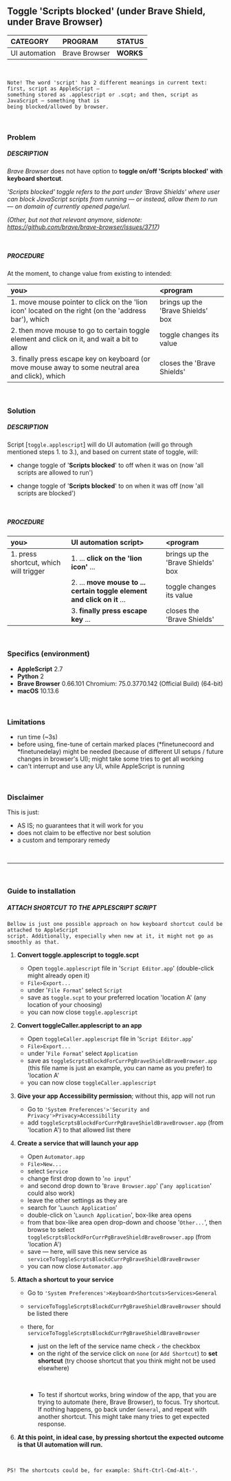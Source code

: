 ## Toggle 'Scripts blocked' (under Brave Shield, under Brave Browser)


| CATEGORY 		| PROGRAM | STATUS 	 |
| :------------ | :--------------| :---------|
| UI automation | Brave Browser  | **WORKS** |


&nbsp;

```
Note! The word 'script' has 2 different meanings in current text: first, script as AppleScript — 
something stored as .applescript or .scpt; and then, script as JavaScript — something that is 
being blocked/allowed by browser.
```

&nbsp;

### Problem

##### DESCRIPTION

*Brave Browser* does not have option to **toggle on/off 'Scripts blocked'**  **with keyboard shortcut**. 

*'Scripts blocked' toggle refers to the part under 'Brave Shields' where user can block JavaScript scripts from running — or instead, allow them to run — on domain of currently opened page/url.*

*(Other, but not that relevant anymore, sidenote:
https://github.com/brave/brave-browser/issues/3717)*

&nbsp;

##### PROCEDURE

At the moment, to change value from existing to intended: 

| you> | <program |
| :------------ | :--------------| 
| 1. move mouse pointer to click on the 'lion icon' located on the right (on the 'address bar'), which | brings up the 'Brave Shields' box |
| 2. then move mouse to go to certain toggle element and click on it, and wait a bit to allow | toggle changes its value | 
| 3. finally press escape key on keyboard (or move mouse away to some neutral area and click), which | closes the 'Brave Shields' |

&nbsp;

### Solution

##### DESCRIPTION

Script [`toggle.applescript`] will do UI automation (will go through mentioned steps 1. to 3.), and based on current state of toggle, will:

- change toggle of '**Scripts blocked**' to off when it was on (now 'all scripts are allowed to run')

- change toggle of '**Scripts blocked**' to on when it was off (now 'all scripts are blocked')

&nbsp;

##### PROCEDURE

| you> | UI automation script> | <program | 
| :------------ | :--------------| :--------------|  
| 1. press shortcut, which will trigger | 1. ... **click on the 'lion icon'** ... | brings up the 'Brave Shields' box |
|| 2. ... **move mouse to ... certain toggle element and click on it** ... | toggle changes its value | 
|| 3. **finally press escape key** ... | closes the 'Brave Shields' |

&nbsp;

### Specifics (environment)

- **AppleScript** 2.7
- **Python** 2
- **Brave Browser** 0.66.101 Chromium: 75.0.3770.142 (Official Build) (64-bit)
- **macOS** 10.13.6

&nbsp;

### Limitations

- run time (~3s)
- before using, fine-tune of certain marked places 
(*finetunecoord and 
*finetunedelay) might be needed (because of different UI setups / future changes in browser's UI); might take some tries to get all working
- can't interrupt and use any UI, while AppleScript is running

&nbsp;

### Disclaimer

This is just:
 
- AS IS; no guarantees that it will work for you
- does not claim to be effective nor best solution
- a custom and temporary remedy

&nbsp;

---

&nbsp;

### Guide to installation 
##### ATTACH SHORTCUT TO THE APPLESCRIPT SCRIPT

```
Bellow is just one possible approach on how keyboard shortcut could be attached to AppleScript 
script. Additionally, especially when new at it, it might not go as smoothly as that.
```

1. **Convert toggle.applescript to toggle.scpt**
    * Open `toggle.applescript` file in '`Script Editor.app`' (double-click might already open it)
    * `File>Export...`
    * under '`File Format`' select `Script`
    * save as `toggle.scpt` to your preferred location 'location A' (any location of your choosing)
    * you can now close `toggle.applescript`
      &nbsp; 
        
2. **Convert toggleCaller.applescript to an app**
    * Open `toggleCaller.applescript` file in '`Script Editor.app`' 
    * `File>Export...`
    * under '`File Format`' select `Application`
    * save as `toggleScrptsBlockdForCurrPgBraveShieldBraveBrowser.app` (this file name is just an example, you can name as you prefer) to 'location A'
    * you can now close `toggleCaller.applescript`
      &nbsp;
      
3. **Give your app Accessibility permission**; without this, app will not run
    * Go to `'System Preferences'>'Security and Privacy'>Privacy>Accessibility`
    * add `toggleScrptsBlockdForCurrPgBraveShieldBraveBrowser.app` (from 'location A') to that allowed list there
      &nbsp;
      
4. **Create a service that will launch your app**
    * Open `Automator.app`
    * `File>New...`
    * select `Service`
    * change first drop down to '`no input`'
    * and second drop down to '`Brave Browser.app`' ('`any application`' could also work)
    * leave the other settings as they are
    * search for '`Launch Application`'
    * double-click on '`Launch Application`', box-like area opens
    * from that box-like area open drop-down and choose '`Other...`', then browse to select `toggleScrptsBlockdForCurrPgBraveShieldBraveBrowser.app` (from 'location A')
    * save — here, will save this new service as `serviceToToggleScrptsBlockdCurrPgBraveShieldBraveBrowser`
    * you can now close `Automator.app`
      &nbsp;
      
5. **Attach a shortcut to your service**
    * Go to `'System Preferences'>Keyboard>Shortcuts>Services>General`
    * `serviceToToggleScrptsBlockdCurrPgBraveShieldBraveBrowser` should be listed there
    * there, for `serviceToToggleScrptsBlockdCurrPgBraveShieldBraveBrowser`
      * just on the left of the service name check `✓` the checkbox
      * on the right of the service click on `none` (or `Add Shortcut`) to **set shortcut** (try choose shortcut that you think might not be used elsewhere)

      &nbsp;
  
      * To test if shortcut works, bring window of the app, that you are trying to automate (here, Brave Browser), to focus. Try shortcut. If nothing happens, go back under `General`, and repeat with another shortcut. This might take many tries to get expected response.
      &nbsp;
      
6. **At this point, in ideal case, by pressing shortcut the expected outcome is that UI automation will run.**

      &nbsp;

```
PS! The shortcuts could be, for example: Shift-Ctrl-Cmd-Alt-'.
```